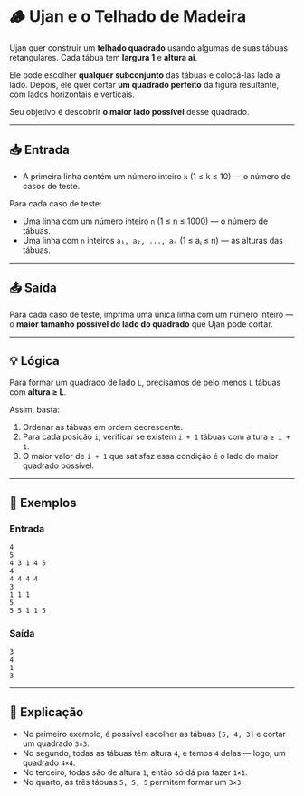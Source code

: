 # 🪵 Ujan e o Telhado de Madeira

Ujan quer construir um **telhado quadrado** usando algumas de suas tábuas retangulares. Cada tábua tem **largura 1** e **altura ai**.

Ele pode escolher **qualquer subconjunto** das tábuas e colocá-las lado a lado. Depois, ele quer cortar **um quadrado perfeito** da figura resultante, com lados horizontais e verticais.

Seu objetivo é descobrir **o maior lado possível** desse quadrado.

---

## 📥 Entrada

- A primeira linha contém um número inteiro `k` (1 ≤ k ≤ 10) — o número de casos de teste.

Para cada caso de teste:

- Uma linha com um número inteiro `n` (1 ≤ n ≤ 1000) — o número de tábuas.
- Uma linha com `n` inteiros `a₁, a₂, ..., aₙ` (1 ≤ aᵢ ≤ n) — as alturas das tábuas.

---

## 📤 Saída

Para cada caso de teste, imprima uma única linha com um número inteiro — o **maior tamanho possível do lado do quadrado** que Ujan pode cortar.

---

## 💡 Lógica

Para formar um quadrado de lado `L`, precisamos de pelo menos `L` tábuas com **altura ≥ L**.

Assim, basta:

1. Ordenar as tábuas em ordem decrescente.
2. Para cada posição `i`, verificar se existem `i + 1` tábuas com altura `≥ i + 1`.
3. O maior valor de `i + 1` que satisfaz essa condição é o lado do maior quadrado possível.

---

## 🧪 Exemplos

### Entrada

```
4
5
4 3 1 4 5
4
4 4 4 4
3
1 1 1
5
5 5 1 1 5
```

### Saída

```
3
4
1
3
```

---

## 🧠 Explicação

- No primeiro exemplo, é possível escolher as tábuas `[5, 4, 3]` e cortar um quadrado `3×3`.
- No segundo, todas as tábuas têm altura `4`, e temos `4` delas — logo, um quadrado `4×4`.
- No terceiro, todas são de altura `1`, então só dá pra fazer `1×1`.
- No quarto, as três tábuas `5, 5, 5` permitem formar um `3×3`.
